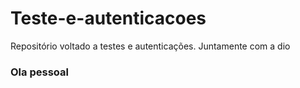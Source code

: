 # Teste-e-autenticacoes
Repositório voltado a testes e autenticações.
Juntamente com a dio
### Ola pessoal

